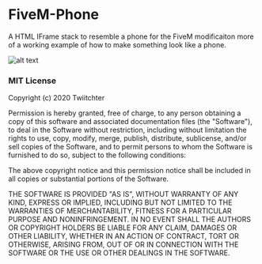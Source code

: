# FiveM-Phone
A HTML IFrame stack to resemble a phone for the FiveM modificaiton more of a working example of how to make something look like a phone.

![alt text](https://github.com/Twiitchter/FiveM-Phone/FiveM-Phone.jpg?raw=true)

### MIT License

Copyright (c) 2020 Twiitchter

Permission is hereby granted, free of charge, to any person obtaining a copy
of this software and associated documentation files (the "Software"), to deal
in the Software without restriction, including without limitation the rights
to use, copy, modify, merge, publish, distribute, sublicense, and/or sell
copies of the Software, and to permit persons to whom the Software is
furnished to do so, subject to the following conditions:

The above copyright notice and this permission notice shall be included in all
copies or substantial portions of the Software.

THE SOFTWARE IS PROVIDED "AS IS", WITHOUT WARRANTY OF ANY KIND, EXPRESS OR
IMPLIED, INCLUDING BUT NOT LIMITED TO THE WARRANTIES OF MERCHANTABILITY,
FITNESS FOR A PARTICULAR PURPOSE AND NONINFRINGEMENT. IN NO EVENT SHALL THE
AUTHORS OR COPYRIGHT HOLDERS BE LIABLE FOR ANY CLAIM, DAMAGES OR OTHER
LIABILITY, WHETHER IN AN ACTION OF CONTRACT, TORT OR OTHERWISE, ARISING FROM,
OUT OF OR IN CONNECTION WITH THE SOFTWARE OR THE USE OR OTHER DEALINGS IN THE
SOFTWARE.
